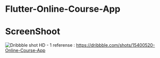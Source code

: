 # Flutter-Online-Course-App
# ScreenShoot
![Dribbble shot HD - 1](https://user-images.githubusercontent.com/61135648/113407077-36b8c180-93df-11eb-993f-2a482f961ccf.png)
referense : https://dribbble.com/shots/15400520-Online-Course-App
